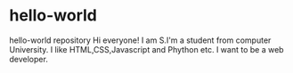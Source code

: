 # hello-world
hello-world repository
Hi everyone!
I am S.I'm a student from computer University.
I like HTML,CSS,Javascript and Phython etc.
I want to be a web developer.
